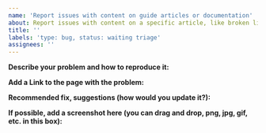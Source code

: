 ```yaml
---
name: 'Report issues with content on guide articles or documentation'
about: Report issues with content on a specific article, like broken links, typos, missing parts, etc.
title: ''
labels: 'type: bug, status: waiting triage'
assignees: ''
---
```


<!--
NOTE: If you want to become an author on freeCodeCamp, you can find everything here: https://www.freecodecamp.org/news/developer-news-style-guide/
-->
<!-- If you are reporting an issue with an article on our News publication,
please follow this link to send an email to our editorial team https://mailxto.com/lkj5n7 -->

**Describe your problem and how to reproduce it:**

**Add a Link to the page with the problem:**

**Recommended fix, suggestions (how would you update it?):**

**If possible, add a screenshot here (you can drag and drop, png, jpg, gif, etc. in this box):**
